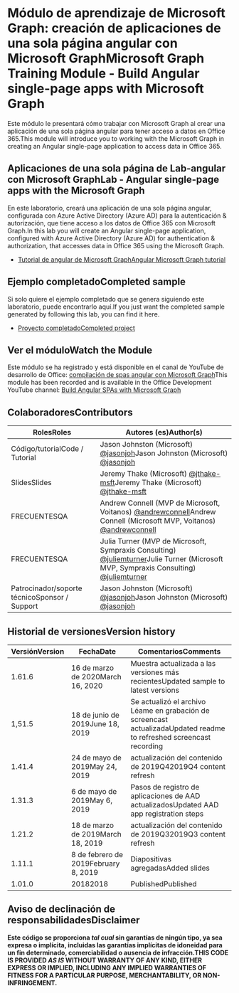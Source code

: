 # <a name="microsoft-graph-training-module---build-angular-single-page-apps-with-microsoft-graph"></a><span data-ttu-id="a986e-101">Módulo de aprendizaje de Microsoft Graph: creación de aplicaciones de una sola página angular con Microsoft Graph</span><span class="sxs-lookup"><span data-stu-id="a986e-101">Microsoft Graph Training Module - Build Angular single-page apps with Microsoft Graph</span></span>

<span data-ttu-id="a986e-102">Este módulo le presentará cómo trabajar con Microsoft Graph al crear una aplicación de una sola página angular para tener acceso a datos en Office 365.</span><span class="sxs-lookup"><span data-stu-id="a986e-102">This module will introduce you to working with the Microsoft Graph in creating an Angular single-page application to access data in Office 365.</span></span>

## <a name="lab---angular-single-page-apps-with-the-microsoft-graph"></a><span data-ttu-id="a986e-103">Aplicaciones de una sola página de Lab-angular con Microsoft Graph</span><span class="sxs-lookup"><span data-stu-id="a986e-103">Lab - Angular single-page apps with the Microsoft Graph</span></span>

<span data-ttu-id="a986e-104">En este laboratorio, creará una aplicación de una sola página angular, configurada con Azure Active Directory (Azure AD) para la autenticación & autorización, que tiene acceso a los datos de Office 365 con Microsoft Graph.</span><span class="sxs-lookup"><span data-stu-id="a986e-104">In this lab you will create an Angular single-page application, configured with Azure Active Directory (Azure AD) for authentication & authorization, that accesses data in Office 365 using the Microsoft Graph.</span></span>

- [<span data-ttu-id="a986e-105">Tutorial de angular de Microsoft Graph</span><span class="sxs-lookup"><span data-stu-id="a986e-105">Angular Microsoft Graph tutorial</span></span>](https://docs.microsoft.com/graph/tutorials/angular)

## <a name="completed-sample"></a><span data-ttu-id="a986e-106">Ejemplo completado</span><span class="sxs-lookup"><span data-stu-id="a986e-106">Completed sample</span></span>

<span data-ttu-id="a986e-107">Si solo quiere el ejemplo completado que se genera siguiendo este laboratorio, puede encontrarlo aquí.</span><span class="sxs-lookup"><span data-stu-id="a986e-107">If you just want the completed sample generated by following this lab, you can find it here.</span></span>

- [<span data-ttu-id="a986e-108">Proyecto completado</span><span class="sxs-lookup"><span data-stu-id="a986e-108">Completed project</span></span>](demo)

## <a name="watch-the-module"></a><span data-ttu-id="a986e-109">Ver el módulo</span><span class="sxs-lookup"><span data-stu-id="a986e-109">Watch the Module</span></span>

<span data-ttu-id="a986e-110">Este módulo se ha registrado y está disponible en el canal de YouTube de desarrollo de Office: [compilación de spas angular con Microsoft Graph](https://youtu.be/KUPRTTOUzz8)</span><span class="sxs-lookup"><span data-stu-id="a986e-110">This module has been recorded and is available in the Office Development YouTube channel: [Build Angular SPAs with Microsoft Graph](https://youtu.be/KUPRTTOUzz8)</span></span>

## <a name="contributors"></a><span data-ttu-id="a986e-111">Colaboradores</span><span class="sxs-lookup"><span data-stu-id="a986e-111">Contributors</span></span>

|       <span data-ttu-id="a986e-112">Roles</span><span class="sxs-lookup"><span data-stu-id="a986e-112">Roles</span></span>       |                                           <span data-ttu-id="a986e-113">Autores (es)</span><span class="sxs-lookup"><span data-stu-id="a986e-113">Author(s)</span></span>                                           |
| ----------------- | --------------------------------------------------------------------------------------------- |
| <span data-ttu-id="a986e-114">Código/tutorial</span><span class="sxs-lookup"><span data-stu-id="a986e-114">Code / Tutorial</span></span>   | <span data-ttu-id="a986e-115">Jason Johnston (Microsoft) [@jasonjoh](//github.com/jasonjoh)</span><span class="sxs-lookup"><span data-stu-id="a986e-115">Jason Johnston (Microsoft) [@jasonjoh](//github.com/jasonjoh)</span></span>                                 |
| <span data-ttu-id="a986e-116">Slides</span><span class="sxs-lookup"><span data-stu-id="a986e-116">Slides</span></span>            | <span data-ttu-id="a986e-117">Jeremy Thake (Microsoft) [@jthake-msft](//github.com/jthake-msft)</span><span class="sxs-lookup"><span data-stu-id="a986e-117">Jeremy Thake (Microsoft) [@jthake-msft](//github.com/jthake-msft)</span></span>                             |
| <span data-ttu-id="a986e-118">FRECUENTES</span><span class="sxs-lookup"><span data-stu-id="a986e-118">QA</span></span>                | <span data-ttu-id="a986e-119">Andrew Connell (MVP de Microsoft, Voitanos) [@andrewconnell](//github.com/andrewconnell)</span><span class="sxs-lookup"><span data-stu-id="a986e-119">Andrew Connell (Microsoft MVP, Voitanos) [@andrewconnell](//github.com/andrewconnell)</span></span>         |
| <span data-ttu-id="a986e-120">FRECUENTES</span><span class="sxs-lookup"><span data-stu-id="a986e-120">QA</span></span>                | <span data-ttu-id="a986e-121">Julia Turner (MVP de Microsoft, Sympraxis Consulting) [@juliemturner](//github.com/juliemturner)</span><span class="sxs-lookup"><span data-stu-id="a986e-121">Julie Turner (Microsoft MVP, Sympraxis Consulting) [@juliemturner](//github.com/juliemturner)</span></span> |
| <span data-ttu-id="a986e-122">Patrocinador/soporte técnico</span><span class="sxs-lookup"><span data-stu-id="a986e-122">Sponsor / Support</span></span> | <span data-ttu-id="a986e-123">Jason Johnston (Microsoft) [@jasonjoh](//github.com/jasonjoh)</span><span class="sxs-lookup"><span data-stu-id="a986e-123">Jason Johnston (Microsoft) [@jasonjoh](//github.com/jasonjoh)</span></span>                                 |

## <a name="version-history"></a><span data-ttu-id="a986e-124">Historial de versiones</span><span class="sxs-lookup"><span data-stu-id="a986e-124">Version history</span></span>

| <span data-ttu-id="a986e-125">Versión</span><span class="sxs-lookup"><span data-stu-id="a986e-125">Version</span></span> |       <span data-ttu-id="a986e-126">Fecha</span><span class="sxs-lookup"><span data-stu-id="a986e-126">Date</span></span>       |                     <span data-ttu-id="a986e-127">Comentarios</span><span class="sxs-lookup"><span data-stu-id="a986e-127">Comments</span></span>                     |
| ------- | ---------------- | ------------------------------------------------ |
| <span data-ttu-id="a986e-128">1.6</span><span class="sxs-lookup"><span data-stu-id="a986e-128">1.6</span></span>     | <span data-ttu-id="a986e-129">16 de marzo de 2020</span><span class="sxs-lookup"><span data-stu-id="a986e-129">March 16, 2020</span></span>   | <span data-ttu-id="a986e-130">Muestra actualizada a las versiones más recientes</span><span class="sxs-lookup"><span data-stu-id="a986e-130">Updated sample to latest versions</span></span>                |
| <span data-ttu-id="a986e-131">1,5</span><span class="sxs-lookup"><span data-stu-id="a986e-131">1.5</span></span>     | <span data-ttu-id="a986e-132">18 de junio de 2019</span><span class="sxs-lookup"><span data-stu-id="a986e-132">June 18, 2019</span></span>    | <span data-ttu-id="a986e-133">Se actualizó el archivo Léame en grabación de screencast actualizada</span><span class="sxs-lookup"><span data-stu-id="a986e-133">Updated readme to refreshed screencast recording</span></span> |
| <span data-ttu-id="a986e-134">1.4</span><span class="sxs-lookup"><span data-stu-id="a986e-134">1.4</span></span>     | <span data-ttu-id="a986e-135">24 de mayo de 2019</span><span class="sxs-lookup"><span data-stu-id="a986e-135">May 24, 2019</span></span>     | <span data-ttu-id="a986e-136">actualización del contenido de 2019Q4</span><span class="sxs-lookup"><span data-stu-id="a986e-136">2019Q4 content refresh</span></span>                           |
| <span data-ttu-id="a986e-137">1.3</span><span class="sxs-lookup"><span data-stu-id="a986e-137">1.3</span></span>     | <span data-ttu-id="a986e-138">6 de mayo de 2019</span><span class="sxs-lookup"><span data-stu-id="a986e-138">May 6, 2019</span></span>      | <span data-ttu-id="a986e-139">Pasos de registro de aplicaciones de AAD actualizados</span><span class="sxs-lookup"><span data-stu-id="a986e-139">Updated AAD app registration steps</span></span>               |
| <span data-ttu-id="a986e-140">1.2</span><span class="sxs-lookup"><span data-stu-id="a986e-140">1.2</span></span>     | <span data-ttu-id="a986e-141">18 de marzo de 2019</span><span class="sxs-lookup"><span data-stu-id="a986e-141">March 18, 2019</span></span>   | <span data-ttu-id="a986e-142">actualización del contenido de 2019Q3</span><span class="sxs-lookup"><span data-stu-id="a986e-142">2019Q3 content refresh</span></span>                           |
| <span data-ttu-id="a986e-143">1.1</span><span class="sxs-lookup"><span data-stu-id="a986e-143">1.1</span></span>     | <span data-ttu-id="a986e-144">8 de febrero de 2019</span><span class="sxs-lookup"><span data-stu-id="a986e-144">February 8, 2019</span></span> | <span data-ttu-id="a986e-145">Diapositivas agregadas</span><span class="sxs-lookup"><span data-stu-id="a986e-145">Added slides</span></span>                                     |
| <span data-ttu-id="a986e-146">1.0</span><span class="sxs-lookup"><span data-stu-id="a986e-146">1.0</span></span>     | <span data-ttu-id="a986e-147">2018</span><span class="sxs-lookup"><span data-stu-id="a986e-147">2018</span></span>             | <span data-ttu-id="a986e-148">Published</span><span class="sxs-lookup"><span data-stu-id="a986e-148">Published</span></span>                                        |

## <a name="disclaimer"></a><span data-ttu-id="a986e-149">Aviso de declinación de responsabilidades</span><span class="sxs-lookup"><span data-stu-id="a986e-149">Disclaimer</span></span>

<span data-ttu-id="a986e-150">**Este código se proporciona *tal cual* sin garantías de ningún tipo, ya sea expresa o implícita, incluidas las garantías implícitas de idoneidad para un fin determinado, comerciabilidad o ausencia de infracción.**</span><span class="sxs-lookup"><span data-stu-id="a986e-150">**THIS CODE IS PROVIDED *AS IS* WITHOUT WARRANTY OF ANY KIND, EITHER EXPRESS OR IMPLIED, INCLUDING ANY IMPLIED WARRANTIES OF FITNESS FOR A PARTICULAR PURPOSE, MERCHANTABILITY, OR NON-INFRINGEMENT.**</span></span>

